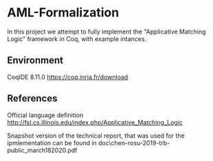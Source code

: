 # AML-Formalization

In this project we attempt to fully implement the "Applicative Matching Logic" framework in Coq, with example intances.

## Environment

CoqIDE 8.11.0 https://coq.inria.fr/download

## References

Official language definition http://fsl.cs.illinois.edu/index.php/Applicative_Matching_Logic

Snapshot version of the technical report, that was used for the ipmlementation can be found in doc\chen-rosu-2019-trb-public_march182020.pdf